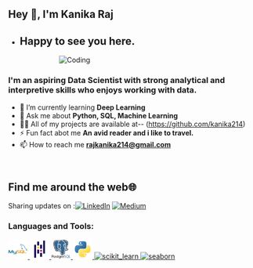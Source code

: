 ## Hey 👋, I'm Kanika Raj
- 
     ## Happy to see you here.
     
<img align="right" alt="Coding" width="400" src="https://camo.githubusercontent.com/8bf6f6d78abc81fcf9c49f10649423e73ea44bc248e83aaae8759d401c829a84/68747470733a2f2f70687973696373677572756b756c2e66696c65732e776f726470726573732e636f6d2f323031392f30322f6368617261637465722d312e676966">
<br>
     
   ### **I'm an aspiring Data Scientist with strong analytical and interpretive skills who enjoys working with data.**
     
- 🌱 I’m currently learning **Deep Learning**
- 💬 Ask me about **Python, SQL, Machine Learning**
- 👨‍💻 All of my projects are available at--  (https://github.com/kanika214)
- ⚡ Fun fact abot me **An avid reader and i like to travel.**
- 📫 How to reach me **rajkanika214@gmail.com**
<br>

## Find me around the web🌐

Sharing updates on :[![LinkedIn](https://img.shields.io/badge/LinkedIn-%230077B5.svg?logo=linkedin&logoColor=white)](https://www.linkedin.com/in/kanika-raj1176/)
[![Medium](https://img.shields.io/badge/Medium-12100E?logo=medium&logoColor=white)](https://medium.com/@rajkanika214) 

<h3 align="left">Languages and Tools:</h3>
<p align="left"> 
  <a href="https://www.mysql.com/" target="_blank" rel="noreferrer"> <img src="https://raw.githubusercontent.com/devicons/devicon/master/icons/mysql/mysql-original-wordmark.svg" alt="mysql" width="40" height="40"/> </a> <a href="https://pandas.pydata.org/" target="_blank" rel="noreferrer"> <img src="https://raw.githubusercontent.com/devicons/devicon/2ae2a900d2f041da66e950e4d48052658d850630/icons/pandas/pandas-original.svg" alt="pandas" width="40" height="40"/> </a> <a href="https://www.postgresql.org" target="_blank" rel="noreferrer"> <img src="https://raw.githubusercontent.com/devicons/devicon/master/icons/postgresql/postgresql-original-wordmark.svg" alt="postgresql" width="40" height="40"/> </a> <a href="https://www.python.org" target="_blank" rel="noreferrer"> <img src="https://raw.githubusercontent.com/devicons/devicon/master/icons/python/python-original.svg" alt="python" width="40" height="40"/> </a> <a href="https://scikit-learn.org/" target="_blank" rel="noreferrer"> <img src="https://upload.wikimedia.org/wikipedia/commons/0/05/Scikit_learn_logo_small.svg" alt="scikit_learn" width="40" height="40"/> </a> <a href="https://seaborn.pydata.org/" target="_blank" rel="noreferrer"> <img src="https://seaborn.pydata.org/_images/logo-mark-lightbg.svg" alt="seaborn" width="40" height="40"/> </a> </a> </p>

<!---
kanika214/kanika214 is a ✨ special ✨ repository because its `README.md` (this file) appears on your GitHub profile.
You can click the Preview link to take a look at your changes.
--->


